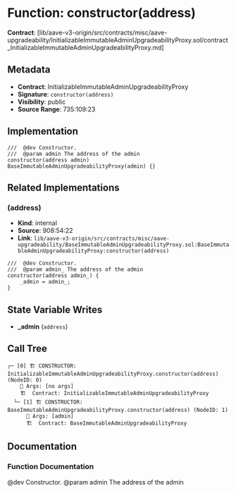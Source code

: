 # Function: constructor(address)

**Contract**: [lib/aave-v3-origin/src/contracts/misc/aave-upgradeability/InitializableImmutableAdminUpgradeabilityProxy.sol/contract_InitializableImmutableAdminUpgradeabilityProxy.md]

## Metadata

- **Contract**: InitializableImmutableAdminUpgradeabilityProxy
- **Signature**: `constructor(address)`
- **Visibility**: public
- **Source Range**: 735:109:23

## Implementation

```solidity
///  @dev Constructor.
///  @param admin The address of the admin
constructor(address admin) BaseImmutableAdminUpgradeabilityProxy(admin) {}
```

## Related Implementations

### (address)

- **Kind**: internal
- **Source**: 908:54:22
- **Link**: `lib/aave-v3-origin/src/contracts/misc/aave-upgradeability/BaseImmutableAdminUpgradeabilityProxy.sol:BaseImmutableAdminUpgradeabilityProxy:constructor(address)`

```solidity
///  @dev Constructor.
///  @param admin_ The address of the admin
constructor(address admin_) {
    _admin = admin_;
}
```

## State Variable Writes

- **_admin** (`address`)

## Call Tree

```
┌─ [0] 🏗️ CONSTRUCTOR: InitializableImmutableAdminUpgradeabilityProxy.constructor(address) (NodeID: 0)
    💬 Args: [no args]
    🏗️  Contract: InitializableImmutableAdminUpgradeabilityProxy
  └─ [1] 🏗️ CONSTRUCTOR: BaseImmutableAdminUpgradeabilityProxy.constructor(address) (NodeID: 1)
      💬 Args: [admin]
      🏗️  Contract: BaseImmutableAdminUpgradeabilityProxy
```

## Documentation

### Function Documentation

 @dev Constructor.
 @param admin The address of the admin
